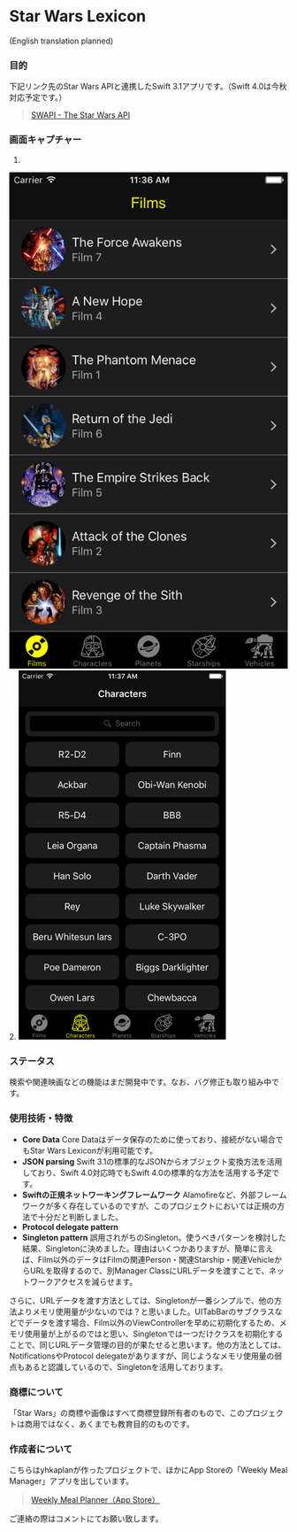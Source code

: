 # Star Wars Lexicon
(English translation planned)
### 目的
下記リンク先のStar Wars APIと連携したSwift 3.1アプリです。（Swift 4.0は今秋対応予定です。）
> [SWAPI - The Star Wars API](https://swapi.co)  

### 画面キャプチャー
1.
![Film画面](Images/film_screen.png)
2.
![Character画面](Images/character_screen.png)

### ステータス
検索や関連映画などの機能はまだ開発中です。なお、バグ修正も取り組み中です。

### 使用技術・特徴
* **Core Data**
Core Dataはデータ保存のために使っており、接続がない場合でもStar Wars Lexiconが利用可能です。
* **JSON parsing**
Swift 3.1の標準的なJSONからオブジェクト変換方法を活用しており、Swift 4.0対応時でもSwift 4.0の標準的な方法を活用する予定です。
* **Swiftの正規ネットワーキングフレームワーク**
Alamofireなど、外部フレームワークが多く存在しているのですが、このプロジェクトにおいては正規の方法で十分だと判断しました。
* **Protocol delegate pattern**
* **Singleton pattern**
誤用されがちのSingleton。使うべきパターンを検討した結果、Singletonに決めました。理由はいくつかありますが、簡単に言えば、Film以外のデータはFilmの関連Person・関連Starship・関連VehicleからURLを取得するので、別Manager ClassにURLデータを渡すことで、ネットワークアクセスを減らせます。

さらに、URLデータを渡す方法としては、Singletonが一番シンプルで、他の方法よりメモリ使用量が少ないのでは？と思いました。UITabBarのサブクラスなどでデータを渡す場合、Film以外のViewControllerを早めに初期化するため、メモリ使用量が上がるのではと思い、Singletonでは一つだけクラスを初期化することで、同じURLデータ管理の目的が果たせると思います。他の方法としては、NotificationsやProtocol delegateがありますが、同じようなメモリ使用量の弱点もあると認識しているので、Singletonを活用しております。

### 商標について
「Star Wars」の商標や画像はすべて商標登録所有者のもので、このプロジェクトは商用ではなく、あくまでも教育目的のものです。

### 作成者について
こちらはyhkaplanが作ったプロジェクトで、ほかにApp Storeの「Weekly Meal Manager」アプリを出しています。
> [Weekly Meal Planner（App Store）](https://itunes.apple.com/jp/app/weekly-meal-planner/id1273144461?mt=8)  

ご連絡の際はコメントにてお願い致します。
